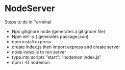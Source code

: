 # NodeServer
Steps to do in Terminal
- Npx gitignore node (generates a gitignore file)
- Npm init -y ( generates package.json)
- npm install express
- create index.js then import express and create server
- node index.js to run server
- type into scripts "start": "nodemon index.js"
- npm i -D nodemon
